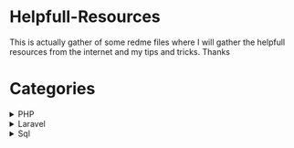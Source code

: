 # Helpfull-Resources
This is actually gather of some redme files where I will gather the helpfull resources from the internet and my tips and tricks. Thanks

# Categories
<details>
<summary>PHP</summary>

</details>
<details>
<summary>Laravel</summary>

</details>
<details>
<summary>Sql</summary>

</details>
